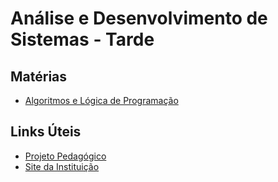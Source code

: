# Análise e Desenvolvimento de Sistemas - Tarde

## Matérias
- [Algoritmos e Lógica de Programação](IAL-002/)

## Links Úteis
- [Projeto Pedagógico](http://www.fatecsp.br/paginas/proj_ped_ads.pdf)
- [Site da Instituição](http://www.fatecsp.br)
